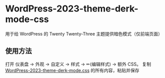# WordPress-2023-theme-derk-mode-css

用于给 WordPress 的 Twenty Twenty-Three 主题提供暗色模式（仅前端页面）

## 使用方法

打开 仪表盘 -> 外观 -> 自定义 -> 样式 -> ✏(编辑样式) -> 额外 CSS。
复制 [WordPress-2023-theme-derk-mode.css](https://github.com/guguan123/WordPress-2023-theme-derk-mode-css/blob/main/WordPress-2023-theme-derk-mode.css) 的所有内容，粘贴并保存
